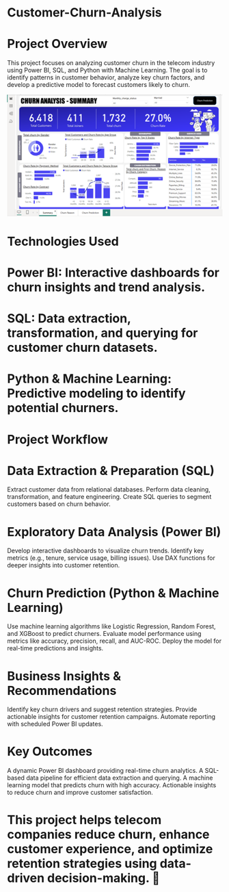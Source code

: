 # Customer-Churn-Analysis
# Project Overview
This project focuses on analyzing customer churn in the telecom industry using Power BI, SQL, and Python with Machine Learning. The goal is to identify patterns in customer behavior, analyze key churn factors, and develop a predictive model to forecast customers likely to churn.

![image alt](https://github.com/Sanchit2104/Customer-Churn-Analysis/blob/main/Summary.png?raw=true)

# Technologies Used
# Power BI: Interactive dashboards for churn insights and trend analysis.
# SQL: Data extraction, transformation, and querying for customer churn datasets.
# Python & Machine Learning: Predictive modeling to identify potential churners.
# Project Workflow
# Data Extraction & Preparation (SQL)

Extract customer data from relational databases.
Perform data cleaning, transformation, and feature engineering.
Create SQL queries to segment customers based on churn behavior.
# Exploratory Data Analysis (Power BI)

Develop interactive dashboards to visualize churn trends.
Identify key metrics (e.g., tenure, service usage, billing issues).
Use DAX functions for deeper insights into customer retention.
# Churn Prediction (Python & Machine Learning)

Use machine learning algorithms like Logistic Regression, Random Forest, and XGBoost to predict churners.
Evaluate model performance using metrics like accuracy, precision, recall, and AUC-ROC.
Deploy the model for real-time predictions and insights.

# Business Insights & Recommendations

Identify key churn drivers and suggest retention strategies.
Provide actionable insights for customer retention campaigns.
Automate reporting with scheduled Power BI updates.

# Key Outcomes
A dynamic Power BI dashboard providing real-time churn analytics.
A SQL-based data pipeline for efficient data extraction and querying.
A machine learning model that predicts churn with high accuracy.
Actionable insights to reduce churn and improve customer satisfaction.

# This project helps telecom companies reduce churn, enhance customer experience, and optimize retention strategies using data-driven decision-making. 🚀
